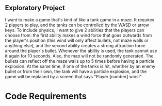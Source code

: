 ## Exploratory Project

I want to make a game that's kind of like a tank game in a maze. It requires 2 players to play, and the tanks can be controlled by the WASD or arrow keys. To include physics, I want to give 2 abilities that the players can choose from: the first ability makes a wind force that goes outwards from the player's position (this wind will only affect bullets, not maze walls or anything else), and the second ability creates a strong attraction force around the player's bullet. Whenever the ability is used, the tank cannot use it again for 10 seconds. Also, the map will not be randomly generated. The bullets can reflect off the maze walls up to 5 times before having a particle explosion. At the same time, if one of the tanks is hit, whether by an enemy bullet or from their own, the tank will have a particle explosion, and the game will be replaced by a screen that says "Player [number] wins!"

# Code Requirements
